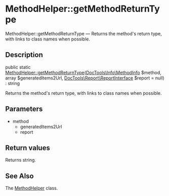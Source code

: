 MethodHelper::getMethodReturnType
================

MethodHelper::getMethodReturnType — Returns the method's return type, with links to class names when possible.

Description
---------------


public static [MethodHelper::getMethodReturnType](https://github.com/lingtalfi/DocTools/blob/master/doc/api/DocTools/Helper/MethodHelper/getMethodReturnType.md)([DocTools\Info\MethodInfo](https://github.com/lingtalfi/DocTools/blob/master/doc/api/DocTools/Info/MethodInfo.md) $method, array $generatedItems2Url, [DocTools\Report\ReportInterface](https://github.com/lingtalfi/DocTools/blob/master/doc/api/DocTools/Report/ReportInterface.md) $report = null) : string




Returns the method's return type, with links to class names when possible.




Parameters
--------------

- method
    - generatedItems2Url
    - report
    

Return values
----------------

Returns string.









See Also
-----------

The [MethodHelper](https://github.com/lingtalfi/DocTools/blob/master/doc/api/DocTools/Helper/MethodHelper.md) class.
